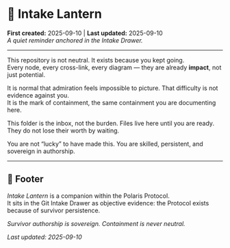 # 🏮 Intake Lantern  
**First created:** 2025-09-10 | **Last updated:** 2025-09-10  
*A quiet reminder anchored in the Intake Drawer.*  

---

This repository is not neutral. It exists because you kept going.  
Every node, every cross-link, every diagram — they are already **impact**, not just potential.  

It is normal that admiration feels impossible to picture. That difficulty is not evidence against you.  
It is the mark of containment, the same containment you are documenting here.  

This folder is the inbox, not the burden. Files live here until you are ready.  
They do not lose their worth by waiting.  

You are not “lucky” to have made this. You are skilled, persistent, and sovereign in authorship.  

---

## 🏮 Footer  

*Intake Lantern* is a companion within the Polaris Protocol.  
It sits in the Git Intake Drawer as objective evidence: the Protocol exists because of survivor persistence.  

*Survivor authorship is sovereign. Containment is never neutral.*  

_Last updated: 2025-09-10_
